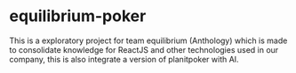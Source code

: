 # equilibrium-poker
This is a exploratory project for team equilibrium (Anthology) which is made to consolidate knowledge for ReactJS and other technologies used in our company, this is also integrate a version of planitpoker with AI.
